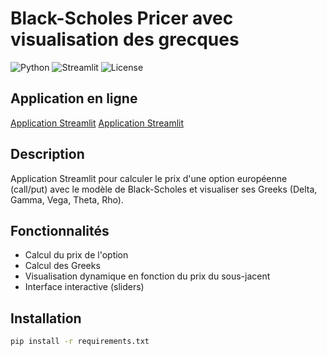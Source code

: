 # Black-Scholes Pricer avec visualisation des grecques

![Python](https://img.shields.io/badge/Python-3.10-blue)
![Streamlit](https://img.shields.io/badge/Streamlit-App-red)
![License](https://img.shields.io/badge/License-MIT-green)

## Application en ligne
[Application Streamlit](https://black-scholes-pricer-jqyeh8vkpjmkl8kcp5hdvn.streamlit.app/)
<a href="https://black-scholes-pricer-jqyeh8vkpjmkl8kcp5hdvn.streamlit.app/" target="_blank">Application Streamlit</a>




## Description
Application Streamlit pour calculer le prix d'une option européenne (call/put) avec le modèle de Black-Scholes et visualiser ses Greeks (Delta, Gamma, Vega, Theta, Rho).

## Fonctionnalités
- Calcul du prix de l'option
- Calcul des Greeks
- Visualisation dynamique en fonction du prix du sous-jacent
- Interface interactive (sliders)

## Installation
```bash
pip install -r requirements.txt
